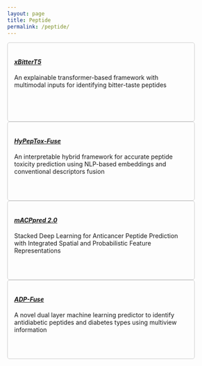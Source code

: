 ```yaml
---
layout: page
title: Peptide
permalink: /peptide/
---
```


<div class="row">
    <div class="col-lg-6 col-md-8 d-flex align-items-stretch mt-4 container2 w-150" data-aos="zoom-in" data-aos-delay="100">
        <div class="repositories d-flex flex-wrap flex-md-row flex-column justify-content-between align-items-center box box-light-mode box-dark-mode">
            <h4><a href="https://balalab-skku.org/xBitterT5/" class="link-light-mode link-dark-mode"><b><i>xBitterT5</i></b></a></h4>
            <p class="text-light-mode text-dark-mode">An explainable transformer-based framework with multimodal inputs for identifying bitter-taste peptides</p>
        </div>
    </div>
    <div class="col-lg-6 col-md-8 d-flex align-items-stretch mt-4 container2 w-150" data-aos="zoom-in" data-aos-delay="100">
        <div class="repositories d-flex flex-wrap flex-md-row flex-column justify-content-between align-items-center box box-light-mode box-dark-mode">
            <h4><a href="https://balalab-skku.org/HyPepTox-Fuse/" class="link-light-mode link-dark-mode"><b><i>HyPepTox-Fuse</i></b></a></h4>
            <p class="text-light-mode text-dark-mode">An interpretable hybrid framework for accurate peptide toxicity prediction using NLP-based embeddings and conventional descriptors fusion</p>
        </div>
    </div>
    <div class="col-lg-6 col-md-8 d-flex align-items-stretch mt-4 container2 w-150" data-aos="zoom-in" data-aos-delay="100">
        <div class="repositories d-flex flex-wrap flex-md-row flex-column justify-content-between align-items-center box box-light-mode box-dark-mode">
            <h4><a href="https://balalab-skku.org/mACPpred2/" class="link-light-mode link-dark-mode"><b><i>mACPpred 2.0</i></b></a></h4>
            <p class="text-light-mode text-dark-mode">Stacked Deep Learning for Anticancer Peptide Prediction with Integrated Spatial and Probabilistic Feature Representations</p>
        </div>
    </div>
    <div class="col-lg-6 col-md-8 d-flex align-items-stretch mt-4 container2 w-150" data-aos="zoom-in" data-aos-delay="100">
        <div class="repositories d-flex flex-wrap flex-md-row flex-column justify-content-between align-items-center box box-light-mode box-dark-mode">
            <h4><a href="https://balalab-skku.org/ADP-Fuse/" class="link-light-mode link-dark-mode"><b><i>ADP-Fuse</i></b></a></h4>
            <p class="text-light-mode text-dark-mode">A novel dual layer machine learning predictor to identify antidiabetic peptides and diabetes types using multiview information</p>
        </div>
    </div>
</div>

<style>
    .box {
        border: 1px solid #ccc;
        padding: 15px;
        border-radius: 5px;
        width: 400px;
        height: 150px;
    }
    .box-light-mode {
        background-color: #8839ef; 
    }
    .box-dark-mode {
        background-color: var(--aura);
    }
    .link-light-mode a {
        color: #8839ef;
    }
    .link-dark-mode a {
        color: var(--aura);
    }
    .text-light-mode {
        color: #8839ef;
    }
    .text-dark-mode {
        color: var(--aura);
    }
</style>
